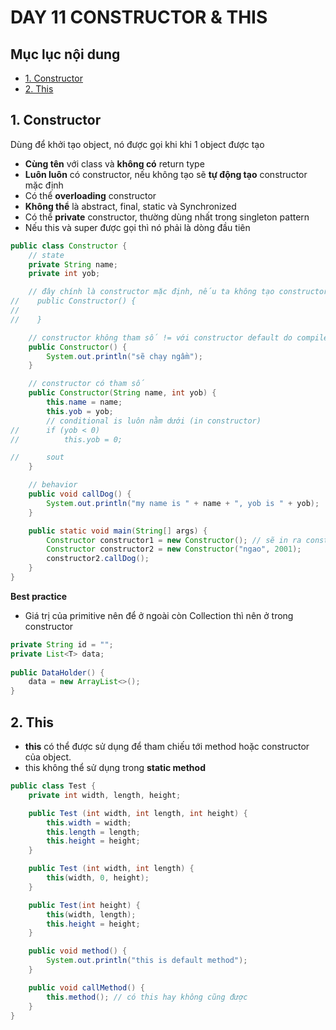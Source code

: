 # DAY 11 CONSTRUCTOR & THIS

## Mục lục nội dung

  - [1. Constructor](#1-constructor)
  - [2. This](#2-this)

## 1. Constructor

Dùng để khởi tạo object, nó được gọi khi khi 1 object được tạo

- **Cùng tên** với class và **không có** return type
- **Luôn luôn** có constructor, nếu không tạo sẽ **tự động tạo** constructor mặc định
- Có thể **overloading** constructor
- **Không thể** là abstract, final, static và Synchronized
- Có thể **private** constructor, thường dùng nhất trong singleton pattern 
- Nếu this và super được gọi thì nó phải là dòng đầu tiên

```java
public class Constructor {
    // state
    private String name;
    private int yob;

    // đây chính là constructor mặc định, nếu ta không tạo constructor thì java sẽ tự động tạo ngầm constructor này
//    public Constructor() {
//
//    }

    // constructor không tham số != với constructor default do compiler tạo
    public Constructor() {
        System.out.println("sẽ chạy ngầm");
    }

    // constructor có tham số
    public Constructor(String name, int yob) {
        this.name = name;
        this.yob = yob;
        // conditional is luôn nằm dưới (in constructor)
//		if (yob < 0)
//			this.yob = 0;

//      sout
    }

    // behavior
    public void callDog() {
        System.out.println("my name is " + name + ", yob is " + yob);
    }

    public static void main(String[] args) {
        Constructor constructor1 = new Constructor(); // sẽ in ra constructor không đối số
        Constructor constructor2 = new Constructor("ngao", 2001);
        constructor2.callDog();
    }
}
```

**Best practice**

- Giá trị của primitive nên để ở ngoài còn Collection thì nên ở trong constructor

```java
private String id = ""; 
private List<T> data;
    
public DataHolder() {
    data = new ArrayList<>();
}
```

## 2. This 

- **this** có thể được sử dụng để tham chiếu tới method hoặc constructor của object.
- this không thể sử dụng trong **static method**

```java
public class Test {
    private int width, length, height;

    public Test (int width, int length, int height) {
        this.width = width;
        this.length = length;
        this.height = height;
    }

    public Test (int width, int length) {
        this(width, 0, height); 
    }

    public Test(int height) {
        this(width, length);
        this.height = height;
    }

    public void method() {
        System.out.println("this is default method");
    }

    public void callMethod() {
        this.method(); // có this hay không cũng được
    }
}
```